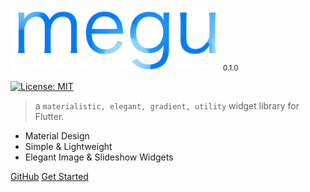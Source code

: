 <img src="https://raw.githubusercontent.com/shunkakinoki/megu/master/docs/assets/megu_logo_full.png" height="100" alt="Megu" /><small>0.1.0</small>

[![License: MIT](https://img.shields.io/badge/License-MIT-purple.svg)](https://opensource.org/licenses/MIT)

> a `materialistic, elegant, gradient, utility` widget library for Flutter.

- Material Design
- Simple & Lightweight
- Elegant Image & Slideshow Widgets

[GitHub](https://github.com/shunkakinoki/megu/)
[Get Started](gettingstarted.md)
